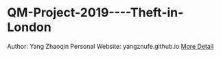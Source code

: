 # QM-Project-2019----Theft-in-London

Author: Yang Zhaoqin
Personal Website: yangznufe.github.io
[More Detail](QM_Essay--Yang_Zhaoqin_951175_334151219.pdf)
